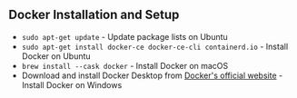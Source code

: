 ## Docker Installation and Setup
- `sudo apt-get update` - Update package lists on Ubuntu
- `sudo apt-get install docker-ce docker-ce-cli containerd.io` - Install Docker on Ubuntu
- `brew install --cask docker` - Install Docker on macOS
- Download and install Docker Desktop from [Docker's official website](https://www.docker.com/products/docker-desktop) - Install Docker on Windows
